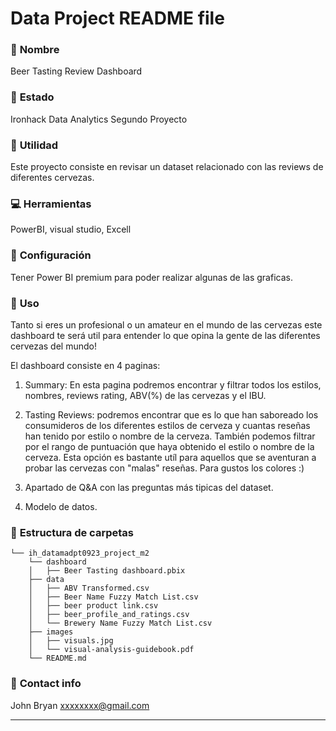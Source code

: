 # Data Project README file

### :raising_hand: **Nombre** 
Beer Tasting Review Dashboard
### :baby: **Estado**
Ironhack Data Analytics Segundo Proyecto 

### :running: **Utilidad**
Este proyecto consiste en revisar un dataset relacionado con las reviews de diferentes cervezas.

### :computer: **Herramientas**
PowerBI, visual studio, Excell


### :wrench: **Configuración**
Tener Power BI premium para poder realizar algunas de las graficas.

### :see_no_evil: **Uso**
Tanto si eres un profesional o un amateur en el mundo de las cervezas este dashboard te será util para entender lo que opina la gente de las diferentes cervezas del mundo! 

El dashboard consiste en 4 paginas:

1. Summary: En esta pagina podremos encontrar y filtrar todos los estilos, nombres, reviews rating, ABV(%) de las cervezas y el IBU.

2. Tasting Reviews: podremos encontrar que es lo que han saboreado los consumideros de los diferentes estilos de cerveza y cuantas reseñas han tenido por estilo o nombre de la cerveza.
    También podemos filtrar por el rango de puntuación que haya obtenido el estilo o nombre de la cerveza. Esta opción es bastante utíl para aquellos que se aventuran a probar las cervezas con "malas" reseñas. 
    Para gustos los colores :)

3. Apartado de Q&A con las preguntas más tipicas del dataset.

4. Modelo de datos.

### :file_folder: **Estructura de carpetas**
```
└── ih_datamadpt0923_project_m2
    └── dashboard
    │   ├── Beer Tasting dashboard.pbix
    ├── data
    │   ├── ABV Transformed.csv
    │   ├── Beer Name Fuzzy Match List.csv
    │   ├── beer product link.csv
    │   ├── beer_profile_and_ratings.csv
    │   └── Brewery Name Fuzzy Match List.csv     
    ├── images
    │   ├── visuals.jpg
    │   └── visual-analysis-guidebook.pdf
    └── README.md
```

### :love_letter: **Contact info**
John Bryan xxxxxxxx@gmail.com

---
